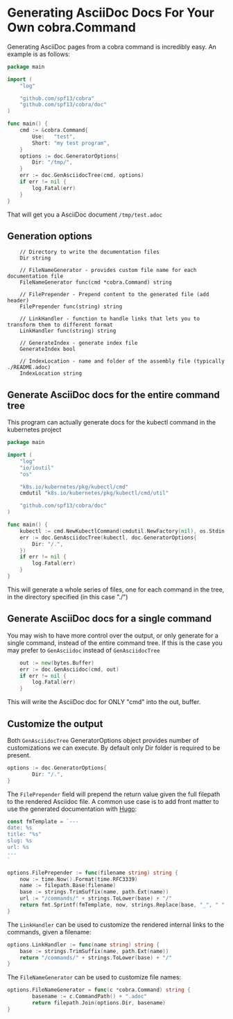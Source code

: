 # Generating AsciiDoc Docs For Your Own cobra.Command

Generating AsciiDoc pages from a cobra command is incredibly easy. An example is as follows:

```go
package main

import (
	"log"

	"github.com/spf13/cobra"
	"github.com/spf13/cobra/doc"
)

func main() {
	cmd := &cobra.Command{
		Use:   "test",
		Short: "my test program",
	}
	options := doc.GeneratorOptions{
		Dir: "/tmp/",
	}
	err := doc.GenAsciidocTree(cmd, options)
	if err != nil {
		log.Fatal(err)
	}
}
```

That will get you a AsciiDoc document `/tmp/test.adoc`

## Generation options


```golang
	// Directory to write the documentation files
	Dir string

	// FileNameGenerator - provides custom file name for each documentation file
	FileNameGenerator func(cmd *cobra.Command) string

	// FilePrepender - Prepend content to the generated file (add header)
	FilePrepender func(string) string

	// LinkHandler - function to handle links that lets you to transform them to different format
	LinkHandler func(string) string

	// GenerateIndex - generate index file
	GenerateIndex bool

	// IndexLocation - name and folder of the assembly file (typically ./README.adoc)
	IndexLocation string
```	

## Generate AsciiDoc docs for the entire command tree

This program can actually generate docs for the kubectl command in the kubernetes project

```go
package main

import (
	"log"
	"io/ioutil"
	"os"

	"k8s.io/kubernetes/pkg/kubectl/cmd"
	cmdutil "k8s.io/kubernetes/pkg/kubectl/cmd/util"

	"github.com/spf13/cobra/doc"
)

func main() {
	kubectl := cmd.NewKubectlCommand(cmdutil.NewFactory(nil), os.Stdin, ioutil.Discard, ioutil.Discard)
	err := doc.GenAsciidocTree(kubectl, doc.GeneratorOptions{
		Dir: "/.",
	})
	if err != nil {
		log.Fatal(err)
	}
}
```

This will generate a whole series of files, one for each command in the tree, in the directory specified (in this case "./")

## Generate AsciiDoc docs for a single command

You may wish to have more control over the output, or only generate for a single command, instead of the entire command tree. If this is the case you may prefer to `GenAsciidoc` instead of `GenAsciidocTree`

```go
	out := new(bytes.Buffer)
	err := doc.GenAsciidoc(cmd, out)
	if err != nil {
		log.Fatal(err)
	}
```

This will write the AsciiDoc doc for ONLY "cmd" into the out, buffer.

## Customize the output

Both `GenAsciidocTree` GeneratorOptions object provides number of customizations we can execute.
By default only Dir folder is required to be present.

```go
options := doc.GeneratorOptions{
		Dir: "/.",
}
```
 
The `FilePrepender` field will prepend the return value given the full filepath to the rendered Asciidoc file. A common use case is to add front matter to use the generated documentation with [Hugo](http://gohugo.io/):

```go
const fmTemplate = `---
date: %s
title: "%s"
slug: %s
url: %s
---
`

options.FilePrepender := func(filename string) string {
	now := time.Now().Format(time.RFC3339)
	name := filepath.Base(filename)
	base := strings.TrimSuffix(name, path.Ext(name))
	url := "/commands/" + strings.ToLower(base) + "/"
	return fmt.Sprintf(fmTemplate, now, strings.Replace(base, "_", " ", -1), base, url)
}
```

The `LinkHandler` can be used to customize the rendered internal links to the commands, given a filename:

```go
options.LinkHandler := func(name string) string {
	base := strings.TrimSuffix(name, path.Ext(name))
	return "/commands/" + strings.ToLower(base) + "/"
}
```

The `FileNameGenerator` can be used to customize file names: 

```go
options.FileNameGenerator = func(c *cobra.Command) string {
		basename := c.CommandPath() + ".adoc"
		return filepath.Join(options.Dir, basename)
}
```